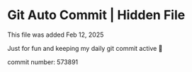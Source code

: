 # Git Auto Commit | Hidden File

This file was added Feb 12, 2025

Just for fun and keeping my daily git commit active 🤪

commit number: 573891
